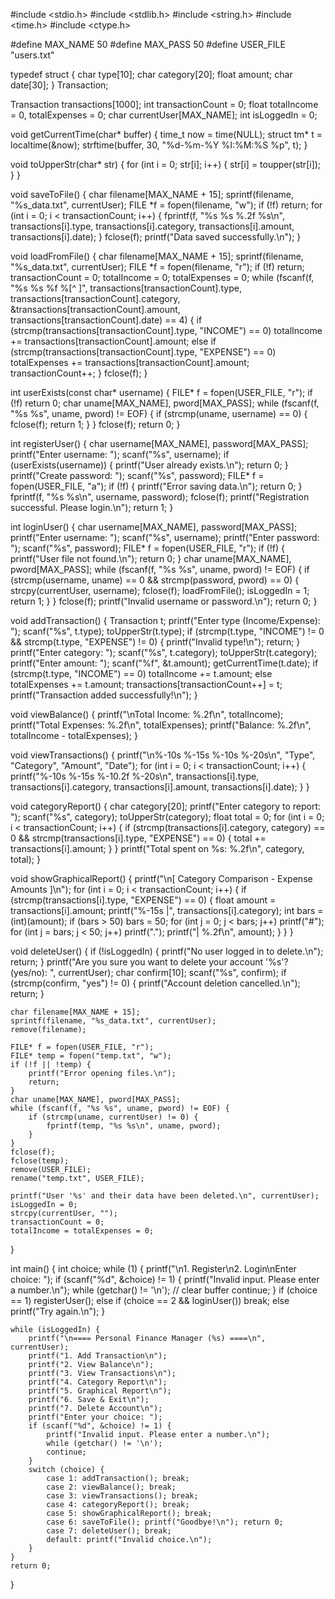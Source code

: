 #include <stdio.h>
#include <stdlib.h>
#include <string.h>
#include <time.h>
#include <ctype.h>

#define MAX_NAME 50
#define MAX_PASS 50
#define USER_FILE "users.txt"

typedef struct {
    char type[10];
    char category[20];
    float amount;
    char date[30];
} Transaction;

Transaction transactions[1000];
int transactionCount = 0;
float totalIncome = 0, totalExpenses = 0;
char currentUser[MAX_NAME];
int isLoggedIn = 0;

void getCurrentTime(char* buffer) {
    time_t now = time(NULL);
    struct tm* t = localtime(&now);
    strftime(buffer, 30, "%d-%m-%Y %I:%M:%S %p", t);
}

void toUpperStr(char* str) {
    for (int i = 0; str[i]; i++) {
        str[i] = toupper(str[i]);
    }
}

void saveToFile() {
    char filename[MAX_NAME + 15];
    sprintf(filename, "%s_data.txt", currentUser);
    FILE *f = fopen(filename, "w");
    if (!f) return;
    for (int i = 0; i < transactionCount; i++) {
        fprintf(f, "%s %s %.2f %s\n",
                transactions[i].type,
                transactions[i].category,
                transactions[i].amount,
                transactions[i].date);
    }
    fclose(f);
    printf("Data saved successfully.\n");
}

void loadFromFile() {
    char filename[MAX_NAME + 15];
    sprintf(filename, "%s_data.txt", currentUser);
    FILE *f = fopen(filename, "r");
    if (!f) return;
    transactionCount = 0;
    totalIncome = 0;
    totalExpenses = 0;
    while (fscanf(f, "%s %s %f %[^
]",
                  transactions[transactionCount].type,
                  transactions[transactionCount].category,
                  &transactions[transactionCount].amount,
                  transactions[transactionCount].date) == 4) {
        if (strcmp(transactions[transactionCount].type, "INCOME") == 0)
            totalIncome += transactions[transactionCount].amount;
        else if (strcmp(transactions[transactionCount].type, "EXPENSE") == 0)
            totalExpenses += transactions[transactionCount].amount;
        transactionCount++;
    }
    fclose(f);
}

int userExists(const char* username) {
    FILE* f = fopen(USER_FILE, "r");
    if (!f) return 0;
    char uname[MAX_NAME], pword[MAX_PASS];
    while (fscanf(f, "%s %s", uname, pword) != EOF) {
        if (strcmp(uname, username) == 0) {
            fclose(f);
            return 1;
        }
    }
    fclose(f);
    return 0;
}

int registerUser() {
    char username[MAX_NAME], password[MAX_PASS];
    printf("Enter username: ");
    scanf("%s", username);
    if (userExists(username)) {
        printf("User already exists.\n");
        return 0;
    }
    printf("Create password: ");
    scanf("%s", password);
    FILE* f = fopen(USER_FILE, "a");
    if (!f) {
        printf("Error saving data.\n");
        return 0;
    }
    fprintf(f, "%s %s\n", username, password);
    fclose(f);
    printf("Registration successful. Please login.\n");
    return 1;
}

int loginUser() {
    char username[MAX_NAME], password[MAX_PASS];
    printf("Enter username: ");
    scanf("%s", username);
    printf("Enter password: ");
    scanf("%s", password);
    FILE* f = fopen(USER_FILE, "r");
    if (!f) {
        printf("User file not found.\n");
        return 0;
    }
    char uname[MAX_NAME], pword[MAX_PASS];
    while (fscanf(f, "%s %s", uname, pword) != EOF) {
        if (strcmp(username, uname) == 0 && strcmp(password, pword) == 0) {
            strcpy(currentUser, username);
            fclose(f);
            loadFromFile();
            isLoggedIn = 1;
            return 1;
        }
    }
    fclose(f);
    printf("Invalid username or password.\n");
    return 0;
}

void addTransaction() {
    Transaction t;
    printf("Enter type (Income/Expense): ");
    scanf("%s", t.type);
    toUpperStr(t.type);
    if (strcmp(t.type, "INCOME") != 0 && strcmp(t.type, "EXPENSE") != 0) {
        printf("Invalid type!\n");
        return;
    }
    printf("Enter category: ");
    scanf("%s", t.category);
    toUpperStr(t.category);
    printf("Enter amount: ");
    scanf("%f", &t.amount);
    getCurrentTime(t.date);
    if (strcmp(t.type, "INCOME") == 0) totalIncome += t.amount;
    else totalExpenses += t.amount;
    transactions[transactionCount++] = t;
    printf("Transaction added successfully!\n");
}

void viewBalance() {
    printf("\nTotal Income: %.2f\n", totalIncome);
    printf("Total Expenses: %.2f\n", totalExpenses);
    printf("Balance: %.2f\n", totalIncome - totalExpenses);
}

void viewTransactions() {
    printf("\n%-10s %-15s %-10s %-20s\n", "Type", "Category", "Amount", "Date");
    for (int i = 0; i < transactionCount; i++) {
        printf("%-10s %-15s %-10.2f %-20s\n",
               transactions[i].type,
               transactions[i].category,
               transactions[i].amount,
               transactions[i].date);
    }
}

void categoryReport() {
    char category[20];
    printf("Enter category to report: ");
    scanf("%s", category);
    toUpperStr(category);
    float total = 0;
    for (int i = 0; i < transactionCount; i++) {
        if (strcmp(transactions[i].category, category) == 0 && strcmp(transactions[i].type, "EXPENSE") == 0) {
            total += transactions[i].amount;
        }
    }
    printf("Total spent on %s: %.2f\n", category, total);
}

void showGraphicalReport() {
    printf("\n[ Category Comparison - Expense Amounts ]\n");
    for (int i = 0; i < transactionCount; i++) {
        if (strcmp(transactions[i].type, "EXPENSE") == 0) {
            float amount = transactions[i].amount;
            printf("%-15s |", transactions[i].category);
            int bars = (int)(amount);
            if (bars > 50) bars = 50;
            for (int j = 0; j < bars; j++) printf("#");
            for (int j = bars; j < 50; j++) printf(".");
            printf("| %.2f\n", amount);
        }
    }
}

void deleteUser() {
    if (!isLoggedIn) {
        printf("No user logged in to delete.\n");
        return;
    }
    printf("Are you sure you want to delete your account '%s'? (yes/no): ", currentUser);
    char confirm[10];
    scanf("%s", confirm);
    if (strcmp(confirm, "yes") != 0) {
        printf("Account deletion cancelled.\n");
        return;
    }

    char filename[MAX_NAME + 15];
    sprintf(filename, "%s_data.txt", currentUser);
    remove(filename);

    FILE* f = fopen(USER_FILE, "r");
    FILE* temp = fopen("temp.txt", "w");
    if (!f || !temp) {
        printf("Error opening files.\n");
        return;
    }
    char uname[MAX_NAME], pword[MAX_PASS];
    while (fscanf(f, "%s %s", uname, pword) != EOF) {
        if (strcmp(uname, currentUser) != 0) {
            fprintf(temp, "%s %s\n", uname, pword);
        }
    }
    fclose(f);
    fclose(temp);
    remove(USER_FILE);
    rename("temp.txt", USER_FILE);

    printf("User '%s' and their data have been deleted.\n", currentUser);
    isLoggedIn = 0;
    strcpy(currentUser, "");
    transactionCount = 0;
    totalIncome = totalExpenses = 0;
}

int main() {
    int choice;
    while (1) {
        printf("\n1. Register\n2. Login\nEnter choice: ");
        if (scanf("%d", &choice) != 1) {
            printf("Invalid input. Please enter a number.\n");
            while (getchar() != '\n'); // clear buffer
            continue;
        }
        if (choice == 1) registerUser();
        else if (choice == 2 && loginUser()) break;
        else printf("Try again.\n");
    }

    while (isLoggedIn) {
        printf("\n==== Personal Finance Manager (%s) ====\n", currentUser);
        printf("1. Add Transaction\n");
        printf("2. View Balance\n");
        printf("3. View Transactions\n");
        printf("4. Category Report\n");
        printf("5. Graphical Report\n");
        printf("6. Save & Exit\n");
        printf("7. Delete Account\n");
        printf("Enter your choice: ");
        if (scanf("%d", &choice) != 1) {
            printf("Invalid input. Please enter a number.\n");
            while (getchar() != '\n');
            continue;
        }
        switch (choice) {
            case 1: addTransaction(); break;
            case 2: viewBalance(); break;
            case 3: viewTransactions(); break;
            case 4: categoryReport(); break;
            case 5: showGraphicalReport(); break;
            case 6: saveToFile(); printf("Goodbye!\n"); return 0;
            case 7: deleteUser(); break;
            default: printf("Invalid choice.\n");
        }
    }
    return 0;
}
